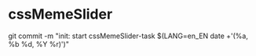 # cssMemeSlider


git commit -m "init: start cssMemeSlider-task $(LANG=en_EN date +'(%a, %b %d, %Y %r)')"
